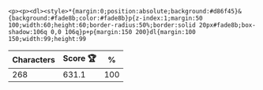 `<p><p><dl><style>*{margin:0;position:absolute;background:#d86f45}&{background:#fade8b;color:#fade8b}p{z-index:1;margin:50 100;width:60;height:60;border-radius:50%;border:solid 20px#fade8b;box-shadow:106q 0,0 106q}p+p{margin:150 200}dl{margin:100 150;width:99;height:99`

| Characters | Score 🏆 | %   |
| ---------- | -------- | --- |
| 268        | 631.1    | 100 |
